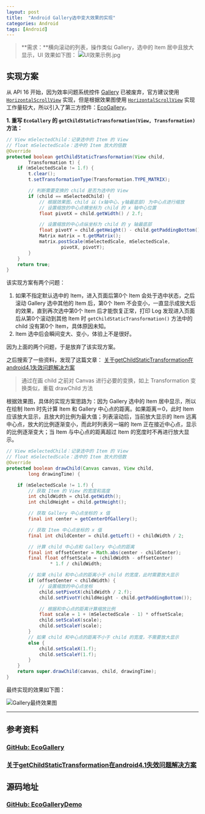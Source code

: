 ```yaml
---
layout: post
title:  "Android Gallery选中变大效果的实现"
categories: Android
tags: [Android]
---
```

> **需求：**横向滚动的列表，操作类似 Gallery，选中的 Item 居中且放大显示，UI 效果如下图：
> ![UI效果示例.jpg](http://upload-images.jianshu.io/upload_images/1320493-3929dd01896887fc.jpg?imageMogr2/auto-orient/strip%7CimageView2/2/w/1240)


## 实现方案
从 API 16 开始，因为效率问题系统控件 [Gallery](http://developer.android.com/intl/zh-cn/reference/android/widget/Gallery.html) 已被废弃，官方建议使用 [`HorizontalScrollView`](http://developer.android.com/reference/android/widget/HorizontalScrollView.html) 实现，但是根据效果图使用 [`HorizontalScrollView`](http://developer.android.com/reference/android/widget/HorizontalScrollView.html) 实现工作量较大，所以引入了第三方控件：[EcoGallery](https://github.com/falnatsheh/EcoGallery)。

**1. 重写 `EcoGallery` 的 `getChildStaticTransformation(View, Transformation)` 方法：**

``` java
// View mSelectedChild：记录选中的 Item 的 View
// float mSelectedScale：选中的 Item 放大的倍数
@Override
protected boolean getChildStaticTransformation(View child,
        Transformation t) {
    if (mSelectedScale != 1.f) {
        t.clear();
        t.setTransformationType(Transformation.TYPE_MATRIX);

        // 判断需要变换的 child 是否为选中的 View
        if (child == mSelectedChild) {
            // 根据效果图，child 以 (x轴中心、y轴最底部) 为中心点进行缩放
            // 设置缩放的中心点横坐标为 child 的 x 轴中心位置
            float pivotX = child.getWidth() / 2.f;

            // 设置缩放的中心点纵坐标为 child 的 y 轴最底部
            float pivotY = child.getHeight() - child.getPaddingBottom();
            Matrix matrix = t.getMatrix();
            matrix.postScale(mSelectedScale, mSelectedScale,
                    pivotX, pivotY);
        }
    }
    return true;
}
```

该实现方案有两个问题：
1. 如果不指定默认选中的 Item，进入页面后第0个 Item 会处于选中状态，之后滚动 Gallery 选中其他的 Item 后，第0个 Item 不会变小，一直显示成放大后的效果，直到再次选中第0个 Item 后才能恢复正常，打印 Log 发现进入页面后从第0个滚动到其他 Item 时 `getChildStaticTransformation()` 方法中的 child 没有第0个 Item，具体原因未知。
2. Item 选中后会瞬间变大、变小，体验上不是很好。

因为上面的两个问题，于是放弃了该实现方案。

之后搜索了一些资料，发现了这篇文章：
[关于getChildStaticTransformation在android4.1失效问题解决方案](http://blog.csdn.net/csusunxgg/article/details/8692034)

> 通过在画 child 之前对 Canvas 进行必要的变换，如上 Transformation 变换类似，重载 drawChild 方法

根据效果图，具体的实现方案思路为：因为 Gallery 选中的 Item 居中显示，所以在绘制 Item 时先计算 Item 和 Gallery 中心点的距离。如果距离＝0，此时 Item 应该放大显示，且放大的比例为最大值；列表滚动后，当前放大显示的 Item 远离中心点，放大的比例逐渐变小，而此时列表另一端的 Item 正在接近中心点，显示的比例逐渐变大；当 Item 与中心点的距离超过 Item 的宽度时不再进行放大显示。

``` java
// View mSelectedChild：记录选中的 Item 的 View
// float mSelectedScale：选中的 Item 放大的倍数
@Override
protected boolean drawChild(Canvas canvas, View child,
        long drawingTime) {

    if (mSelectedScale != 1.f) {
        // 获取 Item 的 View 的宽度和高度
        int childWidth = child.getWidth();
        int childHeight = child.getHeight();

        // 获取 Gallery 中心点坐标的 x 值
        final int center = getCenterOfGallery();

        // 获取 Item 中心点坐标的 x 值
        final int childCenter = child.getLeft() + childWidth / 2;

        // 计算 child 中心点和 Gallery 中心点的距离
        final int offsetCenter = Math.abs(center - childCenter);
        final float offsetScale = (childWidth - offsetCenter)
                * 1.f / childWidth;

        // 如果 child 和中心点的距离小于 child 的宽度，此时需要放大显示
        if (offsetCenter < childWidth) {
            // 设置缩放的中心点坐标
            child.setPivotX(childWidth / 2.f);
            child.setPivotY(childHeight - child.getPaddingBottom());

            // 根据和中心点的距离计算缩放比例
            float scale = 1 + (mSelectedScale - 1) * offsetScale;
            child.setScaleX(scale);
            child.setScaleY(scale);
        }
        // 如果 child 和中心点的距离不小于 child 的宽度，不需要放大显示
        else {
            child.setScaleX(1.f);
            child.setScaleY(1.f);
        }
    }
    return super.drawChild(canvas, child, drawingTime);
}
```

最终实现的效果如下图：

![Gallery最终效果图](http://upload-images.jianshu.io/upload_images/1320493-4ab9967c4ae0e834.gif?imageMogr2/auto-orient/strip)

---

## 参考资料

### [GitHub: EcoGallery](https://github.com/falnatsheh/EcoGallery)

### [关于getChildStaticTransformation在android4.1失效问题解决方案](http://blog.csdn.net/csusunxgg/article/details/8692034)

## 源码地址

### [GitHub: EcoGalleryDemo](https://github.com/wuzhendev/samples/tree/master/EcoGalleryDemo)

